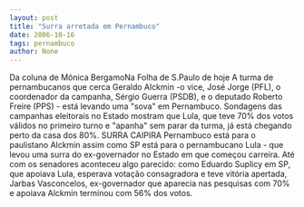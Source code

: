 ```yaml
---
layout: post
title: "Surra arretada em Pernambuco"
date: 2006-10-16
tags: pernambuco
author: None
---
```

Da coluna de Mônica BergamoNa Folha de S.Paulo de hoje
A turma de pernambucanos que cerca Geraldo Alckmin -o vice, José Jorge (PFL), o coordenador da campanha, Sérgio Guerra (PSDB), e o deputado Roberto Freire (PPS) - está levando uma \"sova\" em Pernambuco. Sondagens das campanhas eleitorais no Estado mostram que Lula, que teve 70% dos votos válidos no primeiro turno e \"apanha\" sem parar da turma, já está chegando perto da casa dos 80%.
SURRA CAIPIRA Pernambuco está para o paulistano Alckmin assim como SP está para o pernambucano Lula - que levou uma surra do ex-governador no Estado em que começou carreira. Até com os senadores aconteceu algo parecido: como Eduardo Suplicy em SP, que apoiava Lula, esperava votação consagradora e teve vitória apertada, Jarbas Vasconcelos, ex-governador que aparecia nas pesquisas com 70% e apoiava Alckmin terminou com 56% dos votos. 